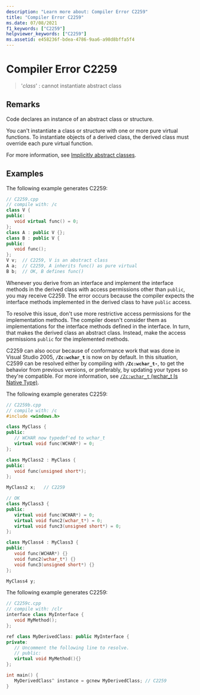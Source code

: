 ```yaml
---
description: "Learn more about: Compiler Error C2259"
title: "Compiler Error C2259"
ms.date: 07/08/2021
f1_keywords: ["C2259"]
helpviewer_keywords: ["C2259"]
ms.assetid: e458236f-bdea-4786-9aa6-a98d8bffa5f4
---
```

# Compiler Error C2259

> '*class*' : cannot instantiate abstract class

## Remarks

Code declares an instance of an abstract class or structure.

You can't instantiate a class or structure with one or more pure virtual functions. To instantiate objects of a derived class, the derived class must override each pure virtual function.

For more information, see [Implicitly abstract classes](../../dotnet/how-to-define-and-consume-classes-and-structs-cpp-cli.md#BKMK_Implicitly_abstract_classes).

## Examples

The following example generates C2259:

```cpp
// C2259.cpp
// compile with: /c
class V {
public:
   void virtual func() = 0;
};
class A : public V {};
class B : public V {
public:
   void func();
};
V v;  // C2259, V is an abstract class
A a;  // C2259, A inherits func() as pure virtual
B b;  // OK, B defines func()
```

Whenever you derive from an interface and implement the interface methods in the derived class with access permissions other than `public`, you may receive C2259. The error occurs because the compiler expects the interface methods implemented in the derived class to have `public` access.

To resolve this issue, don't use more restrictive access permissions for the implementation methods. The compiler doesn't consider them as implementations for the interface methods defined in the interface. In turn, that makes the derived class an abstract class. Instead, make the access permissions `public` for the implemented methods.

C2259 can also occur because of conformance work that was done in Visual Studio 2005, **`/Zc:wchar_t`** is now on by default. In this situation, C2599 can be resolved either by compiling with **`/Zc:wchar_t-`**, to get the behavior from previous versions, or preferably, by updating your types so they're compatible. For more information, see [`/Zc:wchar_t` (wchar_t Is Native Type)](../../build/reference/zc-wchar-t-wchar-t-is-native-type.md).

The following example generates C2259:

```cpp
// C2259b.cpp
// compile with: /c
#include <windows.h>

class MyClass {
public:
   // WCHAR now typedef'ed to wchar_t
   virtual void func(WCHAR*) = 0;
};

class MyClass2 : MyClass {
public:
   void func(unsigned short*);
};

MyClass2 x;   // C2259

// OK
class MyClass3 {
public:
   virtual void func(WCHAR*) = 0;
   virtual void func2(wchar_t*) = 0;
   virtual void func3(unsigned short*) = 0;
};

class MyClass4 : MyClass3 {
public:
   void func(WCHAR*) {}
   void func2(wchar_t*) {}
   void func3(unsigned short*) {}
};

MyClass4 y;
```

The following example generates C2259:

```cpp
// C2259c.cpp
// compile with: /clr
interface class MyInterface {
   void MyMethod();
};

ref class MyDerivedClass: public MyInterface {
private:
   // Uncomment the following line to resolve.
   // public:
   virtual void MyMethod(){}
};

int main() {
   MyDerivedClass^ instance = gcnew MyDerivedClass; // C2259
}
```
